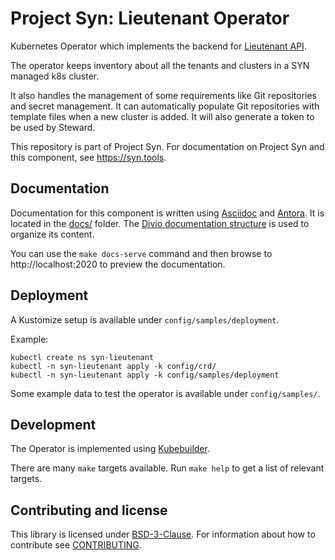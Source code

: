 # Project Syn: Lieutenant Operator

Kubernetes Operator which implements the backend for [Lieutenant API](https://github.com/projectsyn/lieutenant-api).

The operator keeps inventory about all the tenants and clusters in a SYN managed k8s cluster.

It also handles the management of some requirements like Git repositories and secret management.
It can automatically populate Git repositories with template files when a new cluster is added.
It will also generate a token to be used by Steward.

This repository is part of Project Syn.
For documentation on Project Syn and this component, see https://syn.tools.

## Documentation

Documentation for this component is written using [Asciidoc][asciidoc] and [Antora][antora].
It is located in the [docs/](docs) folder.
The [Divio documentation structure](https://documentation.divio.com/) is used to organize its content.

You can use the `make docs-serve` command and then browse to http://localhost:2020 to preview the documentation.

## Deployment

A Kustomize setup is available under `config/samples/deployment`.

Example:

```
kubectl create ns syn-lieutenant
kubectl -n syn-lieutenant apply -k config/crd/
kubectl -n syn-lieutenant apply -k config/samples/deployment
```

Some example data to test the operator is available under `config/samples/`.

## Development

The Operator is implemented using [Kubebuilder](https://github.com/kubernetes-sigs/kubebuilder).

There are many `make` targets available.
Run `make help` to get a list of relevant targets.

## Contributing and license

This library is licensed under [BSD-3-Clause](LICENSE).
For information about how to contribute see [CONTRIBUTING](CONTRIBUTING.md).

[commodore]: https://docs.syn.tools/commodore/index.html
[asciidoc]: https://asciidoctor.org/
[antora]: https://antora.org/

